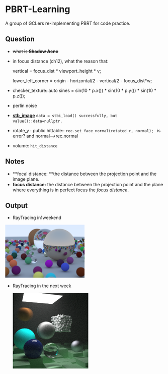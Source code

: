 # PBRT-Learning
A group of GCLers re-implementing PBRT for code practice.

## Question

- ~~what is **Shadow Acne**~~

- in focus distance (ch12),  what the reason that:

  vertical = focus_dist * viewport_height * v;

  lower_left_corner = origin - horizontal/2 - vertical/2 - focus_dist*w;
  
 - checker_texture::auto sines = sin(10 * p.x()) * sin(10 * p.y()) * sin(10 * p.z());

 - perlin noise

 - **[stb_image](https://github.com/nothings/stb)**  `data = stbi_load() successfully, but value()::data=nullptr.`

 - rotate_y : public hittable:: `rec.set_face_normal(rotated_r, normal); ` is error? and normal-->rec.normal

 - volume: `hit_distance`

## Notes

- **focal distance: **the distance between the projection point and the image plane.
- **focus distance:** the distance between the projection point and the plane where everything is in perfect focus the *focus distance*. 

## Output

- RayTracing in1weekend

<img src=scene/raytracing_in1weekend/Final-Scene.png width="50%" height="50%">

- RayTracing in the next week

  <img src=scene/RayTracing_next_week/Final_Scene.png width="50%" height="50%">

